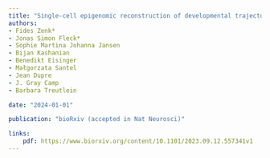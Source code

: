 ```yaml
---
title: "Single-cell epigenomic reconstruction of developmental trajectories in human neural organoid systems from pluripotency"
authors:
- Fides Zenk*
- Jonas Simon Fleck*
- Sophie Martina Johanna Jansen
- Bijan Kashanian
- Benedikt Eisinger
- Małgorzata Santel
- Jean Dupre
- J. Gray Camp
- Barbara Treutlein

date: "2024-01-01"

publication: "bioRxiv (accepted in Nat Neurosci)"

links:
    pdf: https://www.biorxiv.org/content/10.1101/2023.09.12.557341v1
---
```

